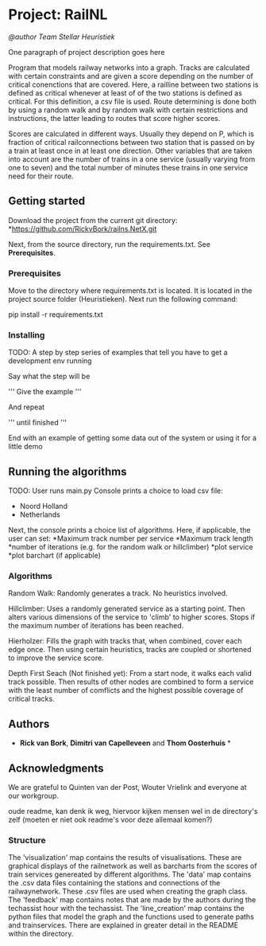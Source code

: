 # Project: RailNL
*@author Team Stellar Heuristiek*

One paragraph of project description goes here

  Program that models railway networks into a graph. Tracks are calculated with certain constraints and are given a score depending on the number of critical conenctions that are covered. Here, a railline between two stations is defined as critical whenever at least of of the two stations is defined as critical. For this definition, a csv file is used. 
Route determining is done both by using a random walk and by random walk with certain restrictions and instructions, the latter leading to routes that score higher scores.

  Scores are calculated in different ways. Usually they depend on P, which is fraction of critical railconnections between two station that is passed on by a train at least once in at least one direction. Other variables that are taken into account are the number of trains in a one service (usually varying from one to seven) and the total number of minutes these trains in one service need for their route.


## Getting started

Download the project from the current git directory:
*https://github.com/RickvBork/railns.NetX.git

Next, from the source directory, run the requirements.txt. See **Prerequisites**.

### Prerequisites

Move to the directory where requirements.txt is located. It is located in the project source folder (Heuristieken). Next run the following command:

pip install -r requirements.txt

### Installing

TODO: A step by step series of examples that tell you have to get a development env running

Say what the step will be

'''
Give the example
'''

And repeat

'''
until finished
'''

End with an example of getting some data out of the system or using it for a little demo

## Running the algorithms

TODO:
User runs main.py
Console prints a choice to load csv file:
* Noord Holland 
* Netherlands

Next, the console prints a choice list of algorithms. Here, if applicable, the user can set:
*Maximum track number per service
*Maximum track length 
*number of iterations (e.g. for the random walk or hillclimber)
*plot service
*plot barchart (if applicable)

### Algorithms

Random Walk:
Randomly generates a track. No heuristics involved.

Hillclimber:
Uses a randomly generated service as a starting point. Then alters various dimensions of the service to 'climb' to higher scores.
Stops if the maximum number of iterations has been reached.

Hierholzer:
Fills the graph with tracks that, when combined, cover each edge once. Then using certain heuristics, tracks are coupled or shortened to improve the service score.

Depth First Seach (Not finished yet):
From a start node, it walks each valid track possible. Then results of other nodes are combined to form a service with the least number of comflicts and the highest possible coverage of critical tracks.

## Authors

* **Rick van Bork**, **Dimitri van Capelleveen** and **Thom Oosterhuis** *

## Acknowledgments

We are grateful to Quinten van der Post, Wouter Vrielink and everyone at our workgroup.


oude readme, kan denk ik weg, hiervoor kijken mensen wel in de directory's zelf (moeten er niet ook readme's voor deze allemaal komen?)
### Structure ###
The 'visualization' map contains the results of visualisations. These are graphical displays of the railnetwork as well as barcharts from the scores of train services genereated by different algorithms.
The 'data' map contains the .csv data files containing the stations and connections of the railwaynetwork. These .csv files are used when creating the graph class.
The 'feedback' map contains notes that are made by the authors during the techassist hour with the techassist.
The 'line_creation' map contains the python files that model the graph and the functions used to generate paths and trainservices. There are explained in greater detail in the README within the directory.


